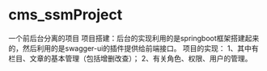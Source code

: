# cms_ssmProject
一个前后台分离的项目
项目搭建：后台的实现利用的是springboot框架搭建起来的，然后利用的是swagger-ui的插件提供给前端接口。
项目的实现：
  1、其中有栏目、文章的基本管理（包括增删改查）；
  2、有关角色、权限、用户的管理。
